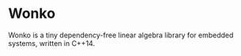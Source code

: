 # Wonko

Wonko is a tiny dependency-free linear algebra library for embedded systems, written in C++14.
